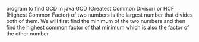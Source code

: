 program to find GCD in java
GCD (Greatest Common Divisor) or HCF (Highest Common Factor) of two numbers is the largest number that divides both of them.
We will first find the minimum of the two numbers and then find the highest common factor of that minimum which is also the factor of the other number.
